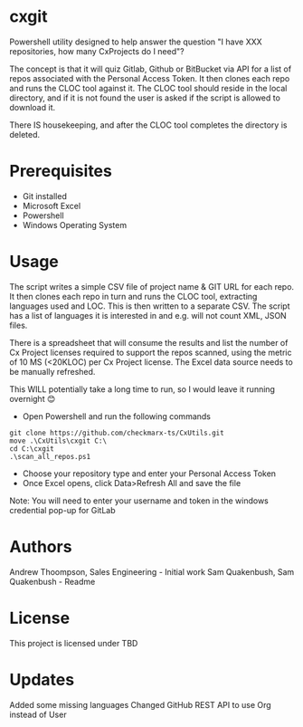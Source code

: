 # cxgit 
Powershell utility designed to help answer the question "I have XXX repositories, how many CxProjects do I need"?

The concept is that it will quiz Gitlab, Github or BitBucket via API for a list of repos associated with the Personal Access Token.  It then clones each repo and runs the CLOC tool against it. The CLOC tool should reside in the local directory, and if it is not found the user is asked if the script is allowed to download it.

There IS housekeeping, and after the CLOC tool completes the directory is deleted.



# Prerequisites
* Git installed
* Microsoft Excel
* Powershell
* Windows Operating System


# Usage

The script writes a simple CSV file of project name & GIT URL for each repo. It then clones each repo in turn and runs the CLOC tool, extracting languages used and LOC. This is then written to a separate CSV. The script has a list of languages it is interested in and e.g. will not count XML, JSON files.

There is a spreadsheet that will consume the results and list the number of Cx Project licenses required to support the repos scanned, using the metric of 10 MS (<20KLOC) per Cx Project license. The Excel data source needs to be manually refreshed.

This WILL potentially take a long time to run, so I would leave it running overnight 😊

* Open Powershell and run the following commands

```
git clone https://github.com/checkmarx-ts/CxUtils.git
move .\CxUtils\cxgit C:\
cd C:\cxgit
.\scan_all_repos.ps1

```
* Choose your repository type and enter your Personal Access Token
* Once Excel opens, click Data>Refresh All and save the file

Note:  You will need to enter your username and token in the windows credential pop-up for GitLab

# Authors
Andrew Thoompson, Sales Engineering - Initial work
Sam Quakenbush, Sam Quakenbush - Readme

# License
This project is licensed under TBD

# Updates
Added some missing languages
Changed GitHub REST API to use Org instead of User
